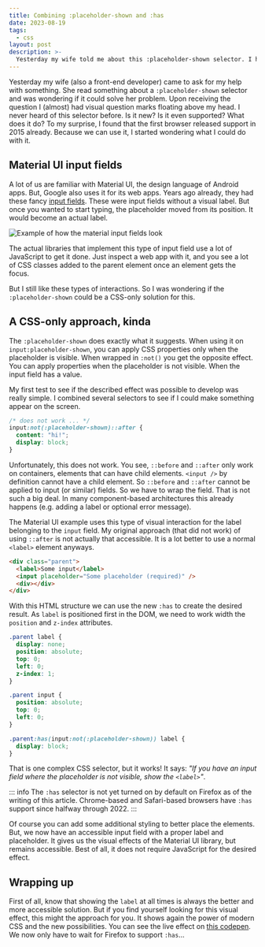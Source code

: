 ```yaml
---
title: Combining :placeholder-shown and :has
date: 2023-08-19
tags:
  - css
layout: post
description: >-
  Yesterday my wife told me about this :placeholder-shown selector. I had visual question marks above my head because I never heard of it before. But it sparked curiosity about what it could give me.
---
```


Yesterday my wife (also a front-end developer) came to ask for my help with something. She read something about a `:placeholder-shown` selector and was wondering if it could solve her problem. Upon receiving the question I (almost) had visual question marks floating above my head. I never heard of this selector before. Is it new? Is it even supported? What does it do? To my surprise, I found that the first browser released support in 2015 already. Because we can use it, I started wondering what I could do with it.

## Material UI input fields

A lot of us are familiar with Material UI, the design language of Android apps. But, Google also uses it for its web apps. Years ago already, they had these fancy [input fields](https://m3.material.io/components/text-fields/overview). These were input fields without a visual label. But once you wanted to start typing, the placeholder moved from its position. It would become an actual label.

![Example of how the material input fields look](/img/material-input-field.png)

The actual libraries that implement this type of input field use a lot of JavaScript to get it done. Just inspect a web app with it, and you see a lot of CSS classes added to the parent element once an element gets the focus.

But I still like these types of interactions. So I was wondering if the `:placeholder-shown` could be a CSS-only solution for this.

## A CSS-only approach, kinda

The `:placeholder-shown` does exactly what it suggests. When using it on `input:placeholder-shown`, you can apply CSS properties only when the placeholder is visible. When wrapped in `:not()` you get the opposite effect. You can apply properties when the placeholder is not visible. When the input field has a value.

My first test to see if the described effect was possible to develop was really simple. I combined several selectors to see if I could make something appear on the screen.

```css
/* does not work ... */
input:not(:placeholder-shown)::after {
  content: "hi!";
  display: block;
}
```

Unfortunately, this does not work. You see, `::before` and `::after` only work on containers, elements that can have child elements. `<input />` by definition cannot have a child element. So `::before` and `::after` cannot be applied to input (or similar) fields. So we have to wrap the field. That is not such a big deal. In many component-based architectures this already happens (e.g. adding a label or optional error message).

The Material UI example uses this type of visual interaction for the label belonging to the `input` field. My original approach (that did not work) of using `::after` is not actually that accessible. It is a lot better to use a normal `<label>` element anyways.

```html
<div class="parent">
  <label>Some input</label>
  <input placeholder="Some placeholder (required)" />
  <div></div>
</div>
```

With this HTML structure we can use the new `:has` to create the desired result. As `label` is positioned first in the DOM, we need to work width the `position` and `z-index` attributes.

```css
.parent label {
  display: none;
  position: absolute;
  top: 0;
  left: 0;
  z-index: 1;
}

.parent input {
  position: absolute;
  top: 0;
  left: 0;
}

.parent:has(input:not(:placeholder-shown)) label {
  display: block;
}
```

That is one complex CSS selector, but it works! It says: _"If you have an input field where the placeholder is not visible, show the `<label>`"_.

::: info
The `:has` selector is not yet turned on by default on Firefox as of the writing of this article. Chrome-based and Safari-based browsers have `:has` support since halfway through 2022.
:::

Of course you can add some additional styling to better place the elements. But, we now have an accessible input field with a proper label and placeholder. It gives us the visual effects of the Material UI library, but remains accessible. Best of all, it does not require JavaScript for the desired effect.

## Wrapping up

First of all, know that showing the `label` at all times is always the better and more accessible solution. But if you find yourself looking for this visual effect, this might the approach for you. It shows again the power of modern CSS and the new possibilities. You can see the live effect on [this codepen](https://codepen.io/kpnnkmp/vyckes/pen/poqoOvE). We now only have to wait for Firefox to support `:has`...
